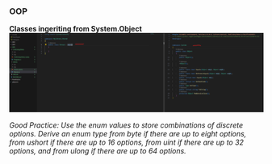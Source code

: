 ### OOP

**Classes ingeriting from System.Object**
![classes inheritinh from System.Object](../screens/inheritance-object.png)

*Good Practice: Use the enum values to store combinations of discrete options.
Derive an enum type from byte if there are up to eight options, from ushort
if there are up to 16 options, from uint if there are up to 32 options, and from
ulong if there are up to 64 options.*